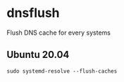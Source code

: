 # dnsflush
Flush DNS cache for every systems

## Ubuntu 20.04

```
sudo systemd-resolve --flush-caches
```
